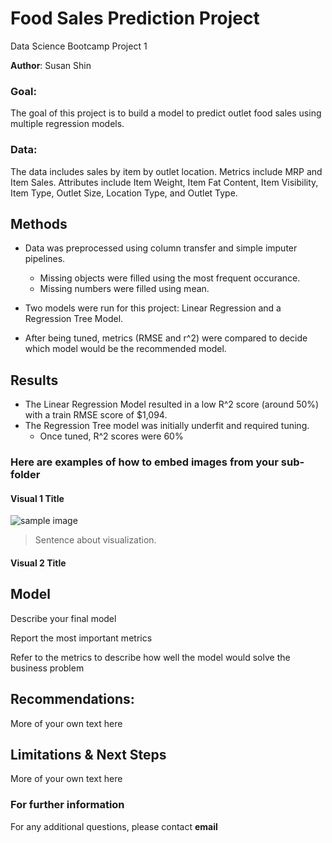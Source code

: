 # Food Sales Prediction Project
Data Science Bootcamp Project 1

**Author**: Susan Shin

### Goal:
The goal of this project is to build a model to predict outlet food sales using multiple regression models.


### Data:
The data includes sales by item by outlet location.
Metrics include MRP and Item Sales.
Attributes include Item Weight, Item Fat Content, Item Visibility, Item Type, Outlet Size, Location Type, and Outlet Type.


## Methods
- Data was preprocessed using column transfer and simple imputer pipelines.
  - Missing objects were filled using the most frequent occurance.
  - Missing numbers were filled using mean.
  
- Two models were run for this project: Linear Regression and a Regression Tree Model.
- After being tuned, metrics (RMSE and r^2) were compared to decide which model would be the recommended model.

## Results
- The Linear Regression Model resulted in a low R^2 score (around 50%) with a train RMSE score of $1,094.  
- The Regression Tree model was initially underfit and required tuning.
  - Once tuned, R^2 scores were 60%
### Here are examples of how to embed images from your sub-folder


#### Visual 1 Title
![sample image](project1_sample_image.png)

> Sentence about visualization.

#### Visual 2 Title

## Model

Describe your final model

Report the most important metrics

Refer to the metrics to describe how well the model would solve the business problem

## Recommendations:

More of your own text here


## Limitations & Next Steps

More of your own text here


### For further information


For any additional questions, please contact **email**
